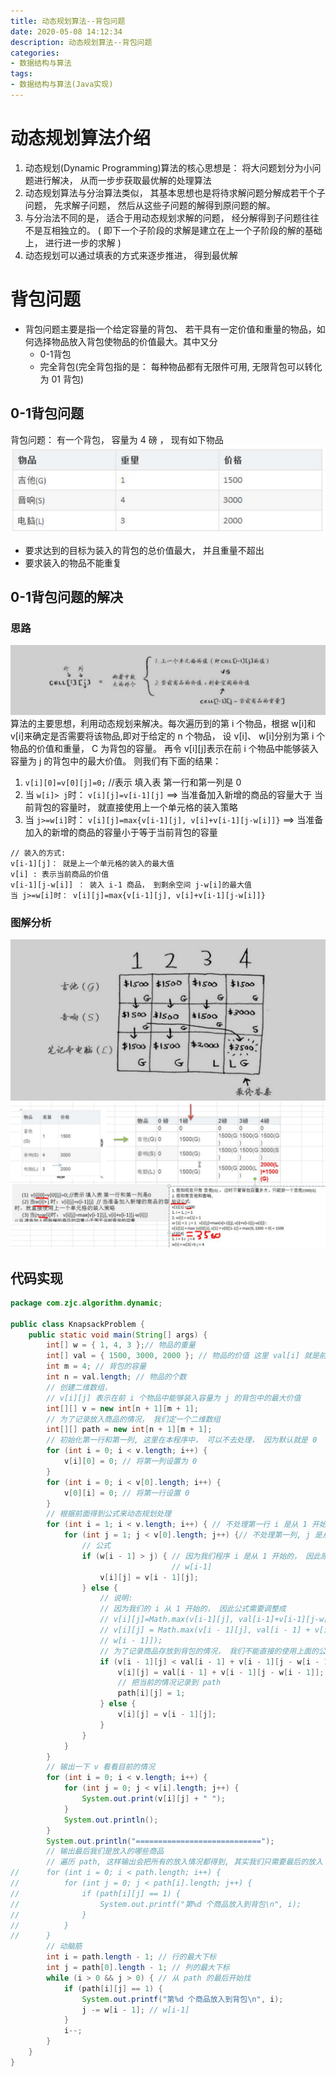 ```yaml
---
title: 动态规划算法--背包问题
date: 2020-05-08 14:12:34
description: 动态规划算法--背包问题
categories:
- 数据结构与算法
tags:
- 数据结构与算法(Java实现)
---
```

#   动态规划算法介绍
1.  动态规划(Dynamic Programming)算法的核心思想是： 将大问题划分为小问题进行解决， 从而一步步获取最优解的处理算法
2.  动态规划算法与分治算法类似， 其基本思想也是将待求解问题分解成若干个子问题， 先求解子问题， 然后从这些子问题的解得到原问题的解。
3.  与分治法不同的是， 适合于用动态规划求解的问题， 经分解得到子问题往往不是互相独立的。 ( 即下一个子阶段的求解是建立在上一个子阶段的解的基础上， 进行进一步的求解 )
4.  动态规划可以通过填表的方式来逐步推进， 得到最优解

#   背包问题
+   背包问题主要是指一个给定容量的背包、 若干具有一定价值和重量的物品，如何选择物品放入背包使物品的价值最大。其中又分 
    *   0-1背包
    *   完全背包(完全背包指的是： 每种物品都有无限件可用, 无限背包可以转化为 01 背包)

##  0-1背包问题
背包问题： 有一个背包， 容量为 4 磅 ， 现有如下物品
![](../images/2020/08/20200808141329.png)

+   要求达到的目标为装入的背包的总价值最大， 并且重量不超出
+   要求装入的物品不能重复

##  0-1背包问题的解决
###     思路
![](../images/2020/08/20200808142237.png)
算法的主要思想，利用动态规划来解决。每次遍历到的第 i 个物品，根据 w[i]和 v[i]来确定是否需要将该物品,即对于给定的 n 个物品， 设 v[i]、 w[i]分别为第 i 个物品的价值和重量， C 为背包的容量。 再令 v[i][j]表示在前 i 个物品中能够装入容量为 j 的背包中的最大价值。 则我们有下面的结果：
1.  `v[i][0]=v[0][j]=0;` //表示 填入表 第一行和第一列是 0
2.  当 `w[i]> j`时： `v[i][j]=v[i-1][j]`  ==> 当准备加入新增的商品的容量大于 当前背包的容量时， 就直接使用上一个单元格的装入策略
3.  当 `j>=w[i]`时： `v[i][j]=max{v[i-1][j], v[i]+v[i-1][j-w[i]]}` ==> 当准备加入的新增的商品的容量小于等于当前背包的容量
```
// 装入的方式:
v[i-1][j]： 就是上一个单元格的装入的最大值
v[i] : 表示当前商品的价值
v[i-1][j-w[i]] ： 装入 i-1 商品， 到剩余空间 j-w[i]的最大值
当 j>=w[i]时： v[i][j]=max{v[i-1][j], v[i]+v[i-1][j-w[i]]}
```

###     图解分析
![](../images/2020/08/20200808142238.png)
![](../images/2020/08/20200808142236.png)

##  代码实现
```JAVA
package com.zjc.algorithm.dynamic;

public class KnapsackProblem {
    public static void main(String[] args) {
        int[] w = { 1, 4, 3 };// 物品的重量
        int[] val = { 1500, 3000, 2000 }; // 物品的价值 这里 val[i] 就是前面讲的 v[i]
        int m = 4; // 背包的容量
        int n = val.length; // 物品的个数
        // 创建二维数组，
        // v[i][j] 表示在前 i 个物品中能够装入容量为 j 的背包中的最大价值
        int[][] v = new int[n + 1][m + 1];
        // 为了记录放入商品的情况， 我们定一个二维数组
        int[][] path = new int[n + 1][m + 1];
        // 初始化第一行和第一列, 这里在本程序中， 可以不去处理， 因为默认就是 0
        for (int i = 0; i < v.length; i++) {
            v[i][0] = 0; // 将第一列设置为 0
        }
        for (int i = 0; i < v[0].length; i++) {
            v[0][i] = 0; // 将第一行设置 0
        }
        // 根据前面得到公式来动态规划处理
        for (int i = 1; i < v.length; i++) { // 不处理第一行 i 是从 1 开始的
            for (int j = 1; j < v[0].length; j++) {// 不处理第一列, j 是从 1 开始的
                // 公式
                if (w[i - 1] > j) { // 因为我们程序 i 是从 1 开始的， 因此原来公式中的 w[i] 修改成
                                    // w[i-1]
                    v[i][j] = v[i - 1][j];
                } else {
                    // 说明:
                    // 因为我们的 i 从 1 开始的， 因此公式需要调整成
                    // v[i][j]=Math.max(v[i-1][j], val[i-1]+v[i-1][j-w[i-1]]);
                    // v[i][j] = Math.max(v[i - 1][j], val[i - 1] + v[i - 1][j -
                    // w[i - 1]]);
                    // 为了记录商品存放到背包的情况， 我们不能直接的使用上面的公式， 需要使用 if-else 来体现公式
                    if (v[i - 1][j] < val[i - 1] + v[i - 1][j - w[i - 1]]) {
                        v[i][j] = val[i - 1] + v[i - 1][j - w[i - 1]];
                        // 把当前的情况记录到 path
                        path[i][j] = 1;
                    } else {
                        v[i][j] = v[i - 1][j];
                    }
                }
            }
        }
        // 输出一下 v 看看目前的情况
        for (int i = 0; i < v.length; i++) {
            for (int j = 0; j < v[i].length; j++) {
                System.out.print(v[i][j] + " ");
            }
            System.out.println();
        }
        System.out.println("============================");
        // 输出最后我们是放入的哪些商品
        // 遍历 path, 这样输出会把所有的放入情况都得到, 其实我们只需要最后的放入
//      for (int i = 0; i < path.length; i++) {
//          for (int j = 0; j < path[i].length; j++) {
//              if (path[i][j] == 1) {
//                  System.out.printf("第%d 个商品放入到背包\n", i);
//              }
//          }
//      }
        // 动脑筋
        int i = path.length - 1; // 行的最大下标
        int j = path[0].length - 1; // 列的最大下标
        while (i > 0 && j > 0) { // 从 path 的最后开始找
            if (path[i][j] == 1) {
                System.out.printf("第%d 个商品放入到背包\n", i);
                j -= w[i - 1]; // w[i-1]
            }
            i--;
        }
    }
}
```
